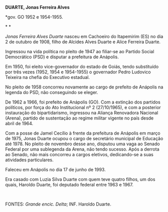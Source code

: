 **DUARTE, Jonas Ferreira Alves**

\*gov. GO 1952 e 1954-1955.

* *

*Jonas Ferreira Alves Duarte* nasceu em Cachoeiro do Itapemirim (ES) no
dia 2 de outubro de 1908, filho de Alcides Alves Duarte e Alice Ferreira
Duarte.

Ingressou na vida política no pleito de 1947 ao filiar-se ao Partido
Social Democrático (PSD) e disputar a prefeitura de Anápolis.

Em 1950, foi eleito vice-governador do estado de Goiás, tendo
substituído por três vezes (1952, 1954 e 1954-1955) o governador Pedro
Ludovico Teixeira na chefia do Executivo estadual.

No pleito de 1958 concorreu novamente ao cargo de prefeito de Anápolis
na legenda do PSD, não conseguindo se eleger.

De 1962 a 1966, foi prefeito de Anápolis (GO). Com a extinção dos
partidos políticos, por força do Ato Institucional nº 2 (27/10/1965), e
com a posterior instauração do bipartidarismo, ingressou na Aliança
Renovadora Nacional (Arena), partido de sustentação ao regime militar
vigente no país desde abril de 1964.

Com a posse de Jamel Cecílio à frente da prefeitura de Anápolis em março
de 1975, Jonas Duarte ocupou o cargo de secretário municipal de Educação
até 1978. No pleito de novembro desse ano, disputou uma vaga ao Senado
Federal por uma sublegenda da Arena, não tendo sucesso. Após a derrota
ao Senado, não mais concorreu a cargos eletivos, dedicando-se a suas
atividades particulares.

Faleceu em Anápolis no dia 17 de junho de 1993.

Era casado com Luzia Silva Duarte com quem teve quatro filhos, um dos
quais, Haroldo Duarte, foi deputado federal entre 1963 e 1967.

 

FONTES: *Grande encic. Delta*; INF. Haroldo Duarte.

 
